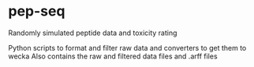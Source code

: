 # pep-seq
Randomly simulated peptide data and toxicity rating

Python scripts to format and filter raw data and converters to get them to wecka
Also contains the raw and filtered data files and .arff files
